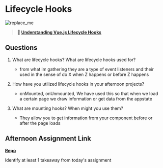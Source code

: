# Lifecycle Hooks

![replace_me](https://codeworks.blob.core.windows.net/public/assets/img/illustrations/placeholder.svg)

> **📖 [Understanding Vue.js Lifecycle Hooks](https://codeworksacademy.com/fs-student-guide/resources/wk6/03-Vue-Lifecycle-Hooks)**

## Questions

1. What are lifecycle hooks? What are lifecycle hooks used for?
    - from what im gathering they are a type of event listeners and their used in the sense of do X when Z happens or before Z happens

2. How have you utilized lifecycle hooks in your afternoon projects?
    - onMounted, onUnmounted, We have used this so that when we load a certain page we draw information or get data from the appstate
    

3. What are mounting hooks? When might you use them?
    - They allow you to get information from your component before or after the page loads

## Afternoon Assignment Link

**[Repo](https://github.com/HardlySalty/https://github.com/HardlySalty/W6-D3-LAB)**

Identify at least 1 takeaway from today's assignment
